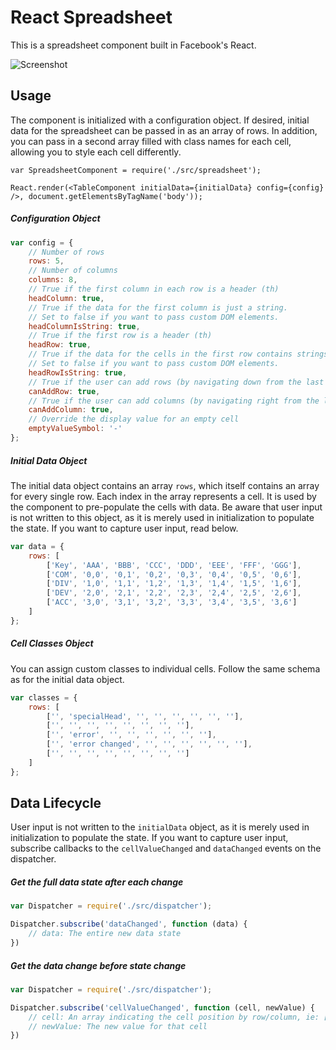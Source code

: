 # React Spreadsheet
This is a spreadsheet component built in Facebook's React.

![Screenshot](https://raw.githubusercontent.com/felixrieseberg/React-Spreadsheet-Component/master/.reactspreadsheet.gif)

## Usage
The component is initialized with a configuration object. If desired, initial data for the spreadsheet can be passed in as an array of rows. In addition, you can pass in a second array filled with class names for each cell, allowing you to style each cell differently.

```
var SpreadsheetComponent = require('./src/spreadsheet');

React.render(<TableComponent initialData={initialData} config={config} />, document.getElementsByTagName('body'));
```

##### Configuration Object
```js
var config = {
    // Number of rows
    rows: 5,
    // Number of columns
    columns: 8,
    // True if the first column in each row is a header (th)
    headColumn: true,
    // True if the data for the first column is just a string.
    // Set to false if you want to pass custom DOM elements.
    headColumnIsString: true,
    // True if the first row is a header (th)
    headRow: true,
    // True if the data for the cells in the first row contains strings.
    // Set to false if you want to pass custom DOM elements.
    headRowIsString: true,
    // True if the user can add rows (by navigating down from the last row)
    canAddRow: true,
    // True if the user can add columns (by navigating right from the last column)
    canAddColumn: true,
    // Override the display value for an empty cell
    emptyValueSymbol: '-'
};
```

##### Initial Data Object
The initial data object contains an array `rows`, which itself contains an array for every single row. Each index in the array represents a cell. It is used by the component to pre-populate the cells with data. Be aware that user input is not written to this object, as it is merely used in initialization to populate the state. If you want to capture user input, read below.

```js
var data = {
    rows: [
        ['Key', 'AAA', 'BBB', 'CCC', 'DDD', 'EEE', 'FFF', 'GGG'],
        ['COM', '0,0', '0,1', '0,2', '0,3', '0,4', '0,5', '0,6'],
        ['DIV', '1,0', '1,1', '1,2', '1,3', '1,4', '1,5', '1,6'],
        ['DEV', '2,0', '2,1', '2,2', '2,3', '2,4', '2,5', '2,6'],
        ['ACC', '3,0', '3,1', '3,2', '3,3', '3,4', '3,5', '3,6']
    ]
};
```

##### Cell Classes Object
You can assign custom classes to individual cells. Follow the same schema as for the initial data object.

```js
var classes = {
    rows: [
        ['', 'specialHead', '', '', '', '', '', ''],
        ['', '', '', '', '', '', '', ''],
        ['', 'error', '', '', '', '', '', ''],
        ['', 'error changed', '', '', '', '', '', ''],
        ['', '', '', '', '', '', '', '']
    ]
};
```

## Data Lifecycle
User input is not written to the `initialData` object, as it is merely used in initialization to populate the state. If you want to capture user input, subscribe callbacks to the `cellValueChanged` and `dataChanged` events on the dispatcher. 

##### Get the full data state after each change
```js
var Dispatcher = require('./src/dispatcher');

Dispatcher.subscribe('dataChanged', function (data) {
    // data: The entire new data state
})
```
##### Get the data change before state change
```js
var Dispatcher = require('./src/dispatcher');

Dispatcher.subscribe('cellValueChanged', function (cell, newValue) {
    // cell: An array indicating the cell position by row/column, ie: [1,1]
    // newValue: The new value for that cell
})
```